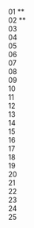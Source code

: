 01 \*\*  
02 \*\*  
03   
04   
05   
06   
07   
08   
09   
10   
11   
12   
13   
14   
15   
16  
17  
18  
19  
20  
21  
22  
23  
24  
25
